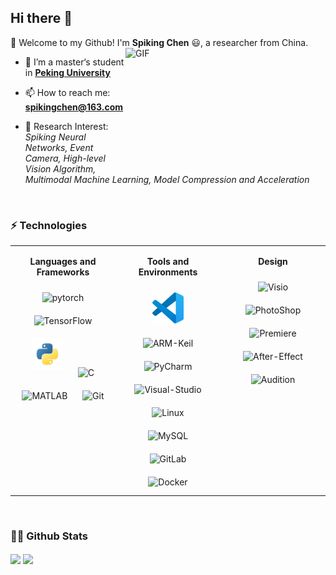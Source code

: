 ## Hi there 👋

🎉 Welcome to my Github!  I'm **Spiking Chen** 😃, a researcher from China.<img align="right" alt="GIF" src="https://github.com/abhisheknaiidu/abhisheknaiidu/blob/master/code.gif?raw=true" width="320" height="200" title="Do what you like, and do it best!">

- 🏫 I’m a master‘s student in **<a href="https://www.pku.edu.cn/">Peking University</a>**

- 📫 How to reach me: **spikingchen@163.com**

- 🔭 Research Interest: *Spiking Neural Networks, Event Camera, High-level Vision Algorithm, Multimodal Machine Learning, Model Compression and Acceleration*    



<br/>

### ⚡ Technologies

<table><tr><td valign="top" align="center" width="33%">

**Languages and Frameworks**

<div align="center">  
<img style="margin: 10px" src="https://profilinator.rishav.dev/skills-assets/pytorch-icon.svg" alt="pytorch" height="50" />  
<img style="margin: 10px" src="https://profilinator.rishav.dev/skills-assets/tensorflow-icon.svg" alt="TensorFlow" height="50" />  
<img style="margin: 10px" src="https://raw.githubusercontent.com/github/explore/80688e429a7d4ef2fca1e82350fe8e3517d3494d/topics/python/python.png" alt="python" height="50" />  
<img style="margin: 10px" src="https://img.icons8.com/color/48/000000/c-programming.png" alt="C"  height="50" />  
<img style="margin: 10px" src="https://img.icons8.com/fluency/48/000000/matlab.png" alt="MATLAB" height="50" />  
<img style="margin: 10px" src="https://profilinator.rishav.dev/skills-assets/git-scm-icon.svg" alt="Git" height="50" />  
</div>

</td><td valign="top" align="center" width="33%">

**Tools and Environments**  

<div align="center">  
<img style="margin: 10px" src="https://raw.githubusercontent.com/github/explore/80688e429a7d4ef2fca1e82350fe8e3517d3494d/topics/visual-studio-code/visual-studio-code.png" alt="VSCode" 
     height="50" />  
<img style="margin: 10px" src="https://user-images.githubusercontent.com/29084184/128668555-59d96329-2e64-4370-bfdc-89bf7a12aea8.png" alt="ARM-Keil" 
     height="50" />  
<img style="margin: 10px" src="https://img.icons8.com/color/48/000000/pycharm.png" alt="PyCharm" 
     height="50" />  
<img style="margin: 10px" src="https://img.icons8.com/color/48/000000/visual-studio.png" alt="Visual-Studio" height="50" />  
<img style="margin: 10px" src="https://profilinator.rishav.dev/skills-assets/linux-original.svg" alt="Linux" height="50" />  
<img style="margin: 10px" src="https://profilinator.rishav.dev/skills-assets/mysql-original-wordmark.svg" alt="MySQL" height="50" />  
<img style="margin: 10px" src="https://profilinator.rishav.dev/skills-assets/gitlab.svg" alt="GitLab" height="50" />  
<img style="margin: 10px" src="https://profilinator.rishav.dev/skills-assets/docker-original-wordmark.svg" alt="Docker" height="50" />
</div>

</td><td valign="top" align="center" width="33%">

**Design**  

<div align="center">  
<img style="margin: 10px" src="https://img.icons8.com/color/344/microsoft-visio-2019.png" alt="Visio" height="50" /> 
<img style="margin: 10px" src="https://img.icons8.com/color/50/000000/adobe-photoshop.png" alt="PhotoShop" height="50" />  
<img style="margin: 10px" src="https://img.icons8.com/color/48/000000/adobe-premiere-pro.png" alt="Premiere" height="50" />  
<img style="margin: 10px" src="https://img.icons8.com/color/48/000000/adobe-after-effects.png" alt="After-Effect" height="50" />  
<img style="margin: 10px" src="https://img.icons8.com/color/48/000000/adobe-audition.png" alt="Audition" height="50" />   
</div>

</td></tr></table>  

<br/>

### 👨‍💻 Github Stats

<img align="center" width="50%" src="https://github-readme-stats.vercel.app/api?username=SpikingChen&show_icons=true&theme=tokyonight" >



<img align="center" width="40%" src="https://github-readme-stats.vercel.app/api/top-langs/?username=SpikingChen&layout=compact">
